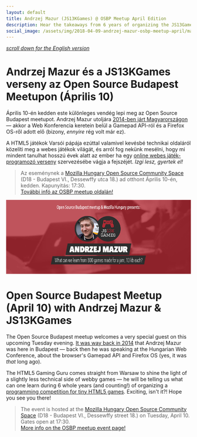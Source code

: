 ```yaml
---
layout: default
title: Andrzej Mazur (JS13KGames) @ OSBP Meetup April Edition
description: Hear the takeaways from 6 years of organizing the JS13Games competition from Andrzej Mazur!
social_image: /assets/img/2018-04-09-andrzej-mazur-osbp-meetup-april/mazursocial.jpg
---
```


<em><a href="#english">scroll down for the English version</a></em>

# Andrzej Mazur és a JS13KGames verseny az Open Source Budapest Meetupon (Április 10)

Április 10-én kedden este különleges vendég lepi meg az Open Source Budapest meetupot. Andrzej Mazur utoljára [2014-ben járt Magyarországon](https://webconf.hu/2014/program/#ii2014_02) — akkor a Web Konferencia keretein belül a Gamepad API-ról és a Firefox OS-ről adott elő (bizony, _ennyire_ rég volt már ez).

A HTML5 játékok Varsói pápája ezúttal valamivel kevésbé technikai oldaláról közelíti meg a webes játékok világát, és arról fog nekünk mesélni, hogy mi mindent tanulhat hosszú évek alatt az ember ha egy [online webes játék-programozó verseny](http://js13kgames.com/) szervezésébe vágja a fejszéjét. _Izgi lesz, gyertek el!_

> Az eseménynek a [Mozilla Hungary Open Source Community Space](https://goo.gl/maps/UbJTQv26uYR2) (D18 - Budapest VI., Dessewffy utca 18.) ad otthont Április 10-én, kedden. Kapunyitás: 17:30.  
> [További infó az OSBP meetup oldalán!](https://www.meetup.com/opensourcebudapest/events/249493309/)



![](/assets/img/2018-04-09-andrzej-mazur-osbp-meetup-april/mazurhdr.jpg)



<a name="english"></a>

# Open Source Budapest Meetup (April 10) with Andrzej Mazur & JS13KGames

The Open Source Budapest meetup welcomes a very special guest on this upcoming Tuesday evening. [It was way back in 2014](https://webconf.hu/2014/program/#ii2014_02) that Andrzej Mazur was here in Budapest — back then he was speaking at the Hungarian Web Conference, about the browser's Gamepad API and Firefox OS (yes, it was _that_ long ago).

The HTML5 Gaming Guru comes straight from Warsaw to shine the light of a slightly less technical side of webby games — he will be telling us what can one learn during 6 whole years (and counting!) of organizing a [programming competition for tiny HTML5 games](http://js13kgames.com/). Exciting, isn't it?! Hope you see you there!

> The event is hosted at the [Mozilla Hungary Open Source Community Space](https://goo.gl/maps/UbJTQv26uYR2) (D18 - Budapest VI., Dessewffy street 18.) on Tuesday, April 10. Gates open at 17:30.  
> [More info on the OSBP meetup event page!](https://www.meetup.com/opensourcebudapest/events/249493309/)
